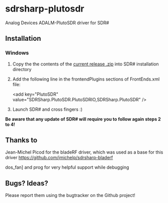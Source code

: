 # sdrsharp-plutosdr

Analog Devices ADALM-PlutoSDR driver for SDR#

## Installation

### Windows

1. Copy the the contents of the [current release .zip](https://github.com/Manawyrm/sdrsharp-plutosdr/releases) into SDR# installation directory
2. Add the following line in the frontendPlugins sections of FrontEnds.xml file:

	&lt;add key="PlutoSDR" value="SDRSharp.PlutoSDR.PlutoSDRIO,SDRSharp.PlutoSDR" /&gt;

3. Launch SDR# and cross fingers :)

**Be aware that any update of SDR# will require you to follow again steps 2 to 4!**

## Thanks to 

Jean-Michel Picod for the bladeRF driver, which was used as a base for this driver
https://github.com/jmichelp/sdrsharp-bladerf

dos_fan] and prog for very helpful support while debugging

## Bugs? Ideas?

Please report them using the bugtracker on the Github project!
